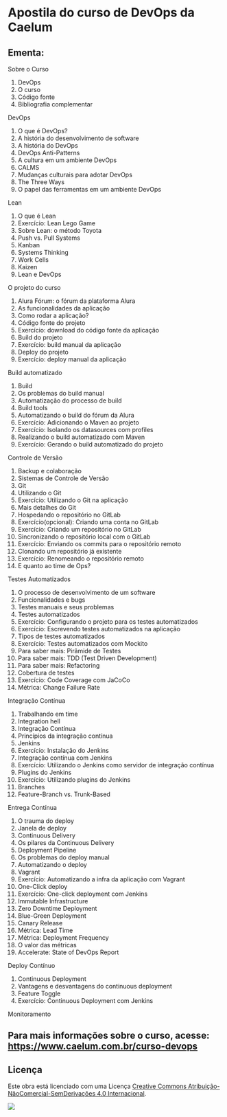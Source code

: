 # Apostila do curso de DevOps da Caelum

## Ementa:

Sobre o Curso
1. DevOps
2. O curso
3. Código fonte
4. Bibliografia complementar

DevOps
1. O que é DevOps?
2. A história do desenvolvimento de software
3. A história do DevOps
4. DevOps Anti-Patterns
5. A cultura em um ambiente DevOps
5. CALMS
6. Mudanças culturais para adotar DevOps
7. The Three Ways
8. O papel das ferramentas em um ambiente DevOps

Lean
1. O que é Lean
2. Exercício: Lean Lego Game
3. Sobre Lean: o método Toyota
4. Push vs. Pull Systems
5. Kanban
6. Systems Thinking
7. Work Cells
8. Kaizen
9. Lean e DevOps

O projeto do curso
1. Alura Fórum: o fórum da plataforma Alura
2. As funcionalidades da aplicação
3. Como rodar a aplicação?
4. Código fonte do projeto
5. Exercício: download do código fonte da aplicação
6. Build do projeto
7. Exercício: build manual da aplicação
8. Deploy do projeto
9. Exercício: deploy manual da aplicação

Build automatizado
1. Build
2. Os problemas do build manual
3. Automatização do processo de build
4. Build tools
5. Automatizando o build do fórum da Alura
6. Exercício: Adicionando o Maven ao projeto
7. Exercício: Isolando os datasources com profiles
8. Realizando o build automatizado com Maven
9. Exercício: Gerando o build automatizado do projeto

Controle de Versão
1. Backup e colaboração
2. Sistemas de Controle de Versão
3. Git
4. Utilizando o Git
5. Exercício: Utilizando o Git na aplicação
6. Mais detalhes do Git
7. Hospedando o repositório no GitLab
8. Exercício(opcional): Criando uma conta no GitLab
9. Exercício: Criando um repositório no GitLab
10. Sincronizando o repositório local com o GitLab
11. Exercício: Enviando os commits para o repositório remoto
12. Clonando um repositório já existente
13. Exercício: Renomeando o repositório remoto
14. E quanto ao time de Ops?

Testes Automatizados
1. O processo de desenvolvimento de um software
2. Funcionalidades e bugs
3. Testes manuais e seus problemas
4. Testes automatizados
5. Exercício: Configurando o projeto para os testes automatizados
6. Exercício: Escrevendo testes automatizados na aplicação
7. Tipos de testes automatizados
8. Exercício: Testes automatizados com Mockito
9. Para saber mais: Pirâmide de Testes
10. Para saber mais: TDD (Test Driven Development)
11. Para saber mais: Refactoring
12. Cobertura de testes
13. Exercício: Code Coverage com JaCoCo
14. Métrica: Change Failure Rate

Integração Contínua
1. Trabalhando em time
2. Integration hell
3. Integração Contínua
4. Princípios da integração contínua
5. Jenkins
6. Exercício: Instalação do Jenkins
7. Integração contínua com Jenkins
8. Exercício: Utilizando o Jenkins como servidor de integração contínua
9. Plugins do Jenkins
10. Exercício: Utilizando plugins do Jenkins
11. Branches
12. Feature-Branch vs. Trunk-Based

Entrega Contínua
1. O trauma do deploy
2. Janela de deploy
3. Continuous Delivery
4. Os pilares da Continuous Delivery
5. Deployment Pipeline
6. Os problemas do deploy manual
7. Automatizando o deploy
8. Vagrant
9. Exercício: Automatizando a infra da aplicação com Vagrant
10. One-Click deploy
11. Exercício: One-click deployment com Jenkins
12. Immutable Infrastructure
13. Zero Downtime Deployment
14. Blue-Green Deployment
15. Canary Release
16. Métrica: Lead Time
17. Métrica: Deployment Frequency
18. O valor das métricas
19. Accelerate: State of DevOps Report

Deploy Contínuo
1. Continuous Deployment
2. Vantagens e desvantagens do continuous deployment
3. Feature Toggle
4. Exercício: Continuous Deployment com Jenkins

Monitoramento


## Para mais informações sobre o curso, acesse: https://www.caelum.com.br/curso-devops

## Licença

Este obra está licenciado com uma Licença [Creative Commons Atribuição-NãoComercial-SemDerivações 4.0 Internacional](http://creativecommons.org/licenses/by-nc-nd/4.0/).

![](https://i.creativecommons.org/l/by-nc-nd/4.0/88x31.png)
